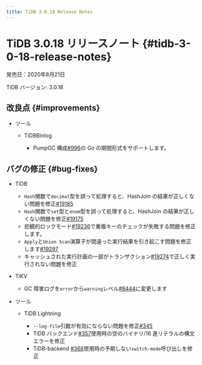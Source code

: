 ```yaml
---
title: TiDB 3.0.18 Release Notes
---
```


# TiDB 3.0.18 リリースノート {#tidb-3-0-18-release-notes}

発売日：2020年8月21日

TiDB バージョン: 3.0.18

## 改良点 {#improvements}

-   ツール

    -   TiDBBinlog

        -   PumpGC 構成[#996](https://github.com/pingcap/tidb-binlog/pull/996)の Go の期間形式をサポートします。

## バグの修正 {#bug-fixes}

-   TiDB

    -   `Hash`関数で`decimal`型を誤って処理すると、HashJoin の結果が正しくない問題を修正[#19185](https://github.com/pingcap/tidb/pull/19185)
    -   `Hash`関数で`set`型と`enum`型を誤って処理すると、HashJoin の結果が正しくない問題を修正[#19175](https://github.com/pingcap/tidb/pull/19175)
    -   悲観的ロックモード[#19236](https://github.com/pingcap/tidb/pull/19236)で重複キーのチェックが失敗する問題を修正します。
    -   `Apply`と`Union Scan`演算子が間違った実行結果を引き起こす問題を修正します[#19297](https://github.com/pingcap/tidb/pull/19297)
    -   キャッシュされた実行計画の一部がトランザクション[#19274](https://github.com/pingcap/tidb/pull/19274)で正しく実行されない問題を修正

-   TiKV

    -   GC 障害ログを`error`から`warning`レベル[#8444](https://github.com/tikv/tikv/pull/8444)に変更します

-   ツール

    -   TiDB Lightning

        -   `--log-file`引数が有効にならない問題を修正[#345](https://github.com/pingcap/tidb-lightning/pull/345)
        -   TiDB バックエンド[#357](https://github.com/pingcap/tidb-lightning/pull/357)使用時の空のバイナリ/16 進リテラルの構文エラーを修正
        -   TiDB-backend [#368](https://github.com/pingcap/tidb-lightning/pull/368)使用時の予期しない`switch-mode`呼び出しを修正
